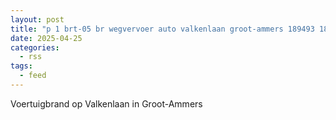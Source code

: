 ```yaml
---
layout: post
title: "p 1 brt-05 br wegvervoer auto valkenlaan groot-ammers 189493 187331"
date: 2025-04-25
categories: 
  - rss
tags: 
  - feed
---
```


Voertuigbrand op Valkenlaan in Groot-Ammers

